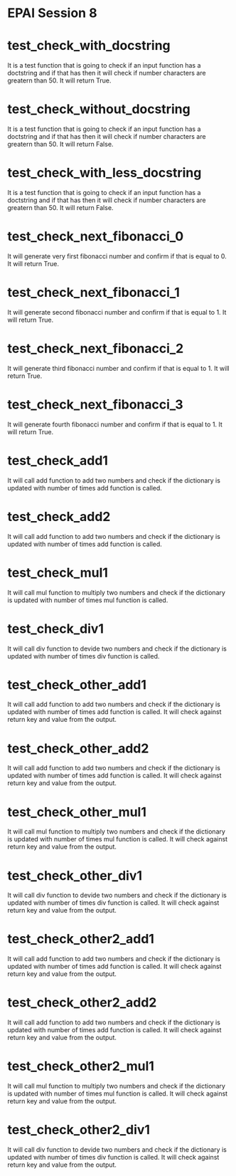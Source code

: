 # EPAI Session 8

# test_check_with_docstring
It is a test function that is going to check if an input function has a doctstring and if that has then it will check if number characters are greatern than 50. It will return True.
# test_check_without_docstring
It is a test function that is going to check if an input function has a doctstring and if that has then it will check if number characters are greatern than 50. It will return False.
# test_check_with_less_docstring
It is a test function that is going to check if an input function has a doctstring and if that has then it will check if number characters are greatern than 50. It will return False.
# test_check_next_fibonacci_0
It will generate very first fibonacci number and confirm if that is equal to 0. It will return True.
# test_check_next_fibonacci_1
It will generate second fibonacci number and confirm if that is equal to 1. It will return True.

# test_check_next_fibonacci_2
It will generate third fibonacci number and confirm if that is equal to 1. It will return True.

# test_check_next_fibonacci_3
It will generate fourth fibonacci number and confirm if that is equal to 1. It will return True.

# test_check_add1
It will call add function to add two numbers and check if the dictionary is updated with number of times add function is called.

# test_check_add2
It will call add function to add two numbers and check if the dictionary is updated with number of times add function is called.

# test_check_mul1
It will call mul function to multiply two numbers and check if the dictionary is updated with number of times mul function is called.

# test_check_div1
It will call div function to devide two numbers and check if the dictionary is updated with number of times div function is called.

# test_check_other_add1
It will call add function to add two numbers and check if the dictionary is updated with number of times add function is called. It will check against return key and value from the output.

# test_check_other_add2
It will call add function to add two numbers and check if the dictionary is updated with number of times add function is called. It will check against return key and value from the output.

# test_check_other_mul1
It will call mul function to multiply two numbers and check if the dictionary is updated with number of times mul function is called. It will check against return key and value from the output.

# test_check_other_div1
It will call div function to devide two numbers and check if the dictionary is updated with number of times div function is called. It will check against return key and value from the output.

# test_check_other2_add1
It will call add function to add two numbers and check if the dictionary is updated with number of times add function is called. It will check against return key and value from the output.

# test_check_other2_add2
It will call add function to add two numbers and check if the dictionary is updated with number of times add function is called. It will check against return key and value from the output.

# test_check_other2_mul1
It will call mul function to multiply two numbers and check if the dictionary is updated with number of times mul function is called. It will check against return key and value from the output.

# test_check_other2_div1
It will call div function to devide two numbers and check if the dictionary is updated with number of times div function is called. It will check against return key and value from the output.

